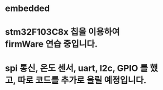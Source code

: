 # embedded
# stm32F103C8x 칩을 이용하여 firmWare 연습 중입니다.
# spi 통신, 온도 센서, uart, I2c, GPIO 를 했고, 따로 코드를 추가로 올릴 예정입니다.
